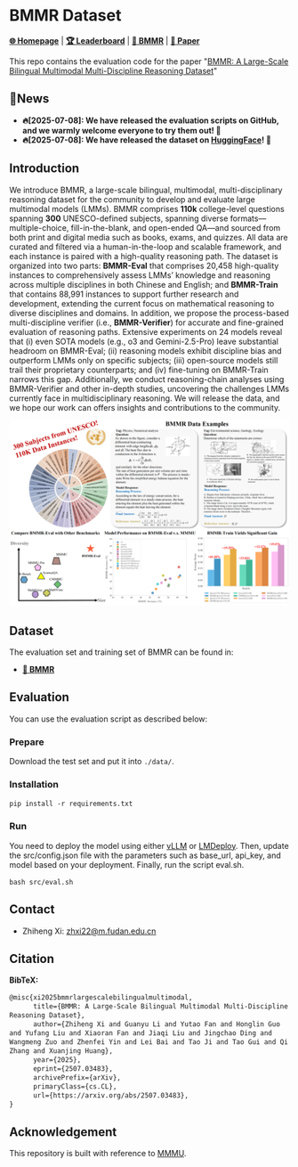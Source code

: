 # BMMR Dataset

[**🌐 Homepage**](https://bmmr.pages.dev/) | [**🏆 Leaderboard**](https://huggingface.co/spaces/guanyu615/BMMR_leaderboard) | [**🤗 BMMR**](https://huggingface.co/datasets/guanyu615/BMMR) | [**📖 Paper**](http://arxiv.org/abs/2507.03483) 

This repo contains the evaluation code for the paper "[BMMR: A Large-Scale Bilingual Multimodal Multi-Discipline Reasoning Dataset](https://arxiv.org/abs/xxxxx)"


## 🔔News

- **🔥[2025-07-08]: We have released the evaluation scripts on GitHub, and we warmly welcome everyone to try them out! 👏**
- **🔥[2025-07-08]: We have released the dataset on [HuggingFace](https://huggingface.co/datasets/guanyu615/BMMR)</b></a>! 🌟**

## Introduction

We introduce BMMR, a large-scale bilingual, multimodal, multi-disciplinary reasoning dataset for the community to develop and evaluate large multimodal models (LMMs). BMMR comprises **110k** college-level questions spanning **300** UNESCO-defined subjects, spanning diverse formats—multiple-choice, fill-in-the-blank, and open-ended QA—and sourced from both print and digital media such as books, exams, and quizzes. All data are curated and filtered via a human-in-the-loop and scalable framework, and each instance is paired with a high-quality reasoning path. The dataset is organized into two parts: **BMMR-Eval** that comprises 20,458 high-quality instances to comprehensively assess LMMs’ knowledge and reasoning across multiple disciplines in both Chinese and English; and **BMMR-Train** that contains 88,991 instances to support further research and development, extending the current focus on mathematical reasoning to diverse disciplines and domains. In addition, we propose the process-based multi-discipline verifier (i.e., **BMMR-Verifier**) for accurate and fine-grained evaluation of reasoning paths. 
Extensive experiments on $24$ models reveal that (i) even SOTA models (e.g., o3 and Gemini-2.5-Pro) leave substantial headroom on BMMR-Eval; (ii) reasoning models exhibit discipline bias and outperform LMMs only on specific subjects; (iii) open-source models still trail their proprietary counterparts; and (iv) fine-tuning on BMMR-Train narrows this gap. Additionally, we conduct reasoning-chain analyses using BMMR-Verifier and other in-depth studies, uncovering the challenges LMMs currently face in multidisciplinary reasoning. We will release the data, and we hope our work can offers insights and contributions to the community.

![](images/overview_BMMR.png)

## Dataset

The evaluation set and training set of BMMR can be found in:

- [**🤗 BMMR**](https://huggingface.co/datasets/guanyu615/BMMR)

## Evaluation

<!-- We have integrated our benchmark into the [VLMEvalKit](https://github.com/open-compass/VLMEvalKit/tree/main) of OpenCompass. You can use VLMEvalKit for evaluation, or alternatively, use our evaluation script as described below: -->
You can use the evaluation script as described below:

### Prepare

Download the test set and put it into `./data/`.

### Installation

```
pip install -r requirements.txt
```

### Run

You need to deploy the model using either [vLLM](https://github.com/vllm-project/vllm) or [LMDeploy](https://github.com/InternLM/lmdeploy). Then, update the src/config.json file with the parameters such as base_url, api_key, and model based on your deployment. Finally, run the script eval.sh.

```
bash src/eval.sh
```




## Contact

- Zhiheng Xi: zhxi22@m.fudan.edu.cn

## Citation

**BibTeX:**

```
@misc{xi2025bmmrlargescalebilingualmultimodal,
      title={BMMR: A Large-Scale Bilingual Multimodal Multi-Discipline Reasoning Dataset}, 
      author={Zhiheng Xi and Guanyu Li and Yutao Fan and Honglin Guo and Yufang Liu and Xiaoran Fan and Jiaqi Liu and Jingchao Ding and Wangmeng Zuo and Zhenfei Yin and Lei Bai and Tao Ji and Tao Gui and Qi Zhang and Xuanjing Huang},
      year={2025},
      eprint={2507.03483},
      archivePrefix={arXiv},
      primaryClass={cs.CL},
      url={https://arxiv.org/abs/2507.03483}, 
}
```

## Acknowledgement

This repository is built with reference to [MMMU](https://github.com/MMMU-Benchmark/MMMU/tree/main).
